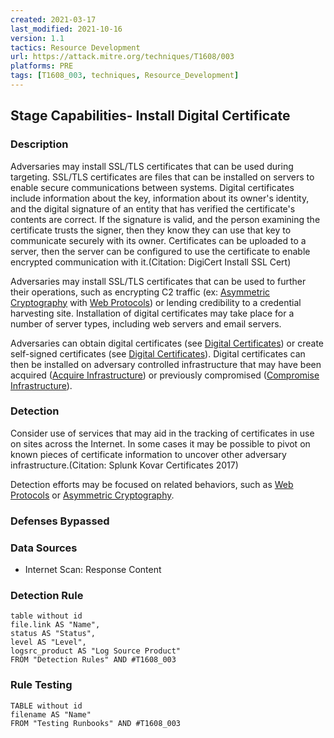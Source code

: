 ```yaml
---
created: 2021-03-17
last_modified: 2021-10-16
version: 1.1
tactics: Resource Development
url: https://attack.mitre.org/techniques/T1608/003
platforms: PRE
tags: [T1608_003, techniques, Resource_Development]
---
```


## Stage Capabilities- Install Digital Certificate

### Description

Adversaries may install SSL/TLS certificates that can be used during targeting. SSL/TLS certificates are files that can be installed on servers to enable secure communications between systems. Digital certificates include information about the key, information about its owner's identity, and the digital signature of an entity that has verified the certificate's contents are correct. If the signature is valid, and the person examining the certificate trusts the signer, then they know they can use that key to communicate securely with its owner. Certificates can be uploaded to a server, then the server can be configured to use the certificate to enable encrypted communication with it.(Citation: DigiCert Install SSL Cert)

Adversaries may install SSL/TLS certificates that can be used to further their operations, such as encrypting C2 traffic (ex: [Asymmetric Cryptography](https://attack.mitre.org/techniques/T1573/002) with [Web Protocols](https://attack.mitre.org/techniques/T1071/001)) or lending credibility to a credential harvesting site. Installation of digital certificates may take place for a number of server types, including web servers and email servers. 

Adversaries can obtain digital certificates (see [Digital Certificates](https://attack.mitre.org/techniques/T1588/004)) or create self-signed certificates (see [Digital Certificates](https://attack.mitre.org/techniques/T1587/003)). Digital certificates can then be installed on adversary controlled infrastructure that may have been acquired ([Acquire Infrastructure](https://attack.mitre.org/techniques/T1583)) or previously compromised ([Compromise Infrastructure](https://attack.mitre.org/techniques/T1584)).

### Detection

Consider use of services that may aid in the tracking of certificates in use on sites across the Internet. In some cases it may be possible to pivot on known pieces of certificate information to uncover other adversary infrastructure.(Citation: Splunk Kovar Certificates 2017)

Detection efforts may be focused on related behaviors, such as [Web Protocols](https://attack.mitre.org/techniques/T1071/001) or [Asymmetric Cryptography](https://attack.mitre.org/techniques/T1573/002).

### Defenses Bypassed



### Data Sources

  - Internet Scan: Response Content
### Detection Rule

```dataview
table without id
file.link AS "Name",
status AS "Status",
level AS "Level",
logsrc_product AS "Log Source Product"
FROM "Detection Rules" AND #T1608_003
```

### Rule Testing

```dataview
TABLE without id
filename AS "Name"
FROM "Testing Runbooks" AND #T1608_003
```
